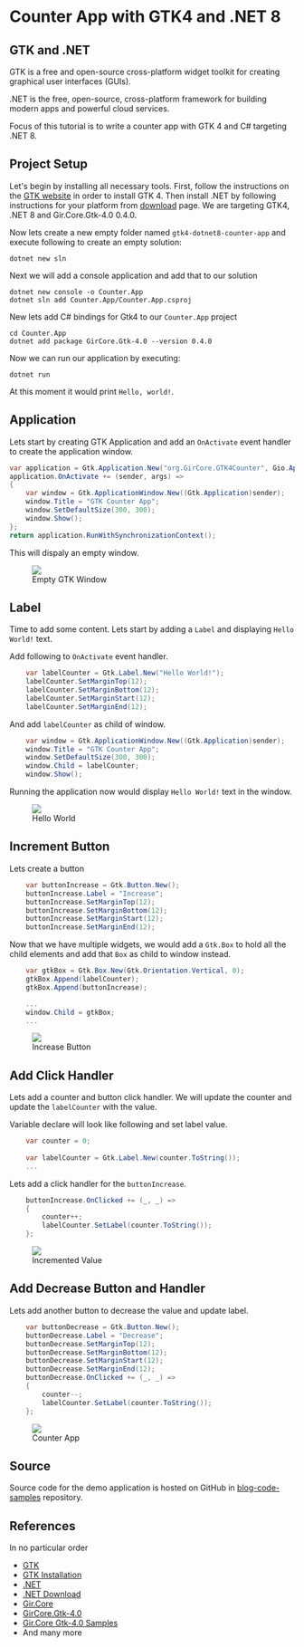 # Counter App with GTK4 and .NET 8
## GTK and .NET
GTK is a free and open-source cross-platform widget toolkit for creating graphical user interfaces (GUIs).

.NET is the free, open-source, cross-platform framework for building modern apps and powerful cloud services.

Focus of this tutorial is to write a counter app with GTK 4 and C# targeting .NET 8.

## Project Setup
Let's begin by installing all necessary tools. First, follow the instructions on the [GTK website](https://www.gtk.org/docs/installations/) in order to install GTK 4. Then install .NET by following instructions for your platform from [download](https://dotnet.microsoft.com/en-us/download) page. We are targeting GTK4, .NET 8 and Gir.Core.Gtk-4.0 0.4.0.

Now lets create a new empty folder named `gtk4-dotnet8-counter-app` and execute following to create an empty solution:
```shell
dotnet new sln
```

Next we will add a console application and add that to our solution
```shell
dotnet new console -o Counter.App
dotnet sln add Counter.App/Counter.App.csproj
```
New lets add C# bindings for Gtk4 to our `Counter.App` project
```shell
cd Counter.App
dotnet add package GirCore.Gtk-4.0 --version 0.4.0
```
Now we can run our application by executing:
```shell
dotnet run
```
At this moment it would print `Hello, world!`.

## Application
Lets start by creating GTK Application and add an `OnActivate` event handler to create the application window.

```csharp
var application = Gtk.Application.New("org.GirCore.GTK4Counter", Gio.ApplicationFlags.FlagsNone);
application.OnActivate += (sender, args) =>
{
    var window = Gtk.ApplicationWindow.New((Gtk.Application)sender);
    window.Title = "GTK Counter App";
    window.SetDefaultSize(300, 300);
    window.Show();
};
return application.RunWithSynchronizationContext();
```

This will dispaly an empty window.
<figure>
  <a href="images/01-blank-window.png"><img src="images/01-blank-window.png"></a>
  <figcaption>Empty GTK Window</figcaption>
</figure>

## Label
Time to add some content. Lets start by adding a `Label` and displaying `Hello World!` text.

Add following to `OnActivate` event handler.
```csharp
    var labelCounter = Gtk.Label.New("Hello World!");
    labelCounter.SetMarginTop(12);
    labelCounter.SetMarginBottom(12);
    labelCounter.SetMarginStart(12);
    labelCounter.SetMarginEnd(12);
```

And add `labelCounter` as child of window.
```csharp
    var window = Gtk.ApplicationWindow.New((Gtk.Application)sender);
    window.Title = "GTK Counter App";
    window.SetDefaultSize(300, 300);
    window.Child = labelCounter;
    window.Show();
```

Running the application now would display `Hello World!` text in the window.
<figure>
  <a href="images/02-hello-world.png"><img src="images/02-hello-world.png"></a>
  <figcaption>Hello World</figcaption>
</figure>

## Increment Button
Lets create a button
```csharp
    var buttonIncrease = Gtk.Button.New();
    buttonIncrease.Label = "Increase";
    buttonIncrease.SetMarginTop(12);
    buttonIncrease.SetMarginBottom(12);
    buttonIncrease.SetMarginStart(12);
    buttonIncrease.SetMarginEnd(12);
```
Now that we have multiple widgets, we would add a `Gtk.Box` to hold all the child elements and add that `Box` as child to window instead.
```csharp
    var gtkBox = Gtk.Box.New(Gtk.Orientation.Vertical, 0);
    gtkBox.Append(labelCounter);
    gtkBox.Append(buttonIncrease);

    ...
    window.Child = gtkBox;
    ...
```
<figure>
  <a href="images/03-increase-button.png"><img src="images/03-increase-button.png"></a>
  <figcaption>Increase Button</figcaption>
</figure>

## Add Click Handler
Lets add a counter and button click handler. We will update the counter and update the `labelCounter` with the value. 

Variable declare will look like following and set label value.
```csharp
    var counter = 0;
    
    var labelCounter = Gtk.Label.New(counter.ToString());
    ...
```

Lets add a click handler for the `buttonIncrease`.
```csharp
    buttonIncrease.OnClicked += (_, _) =>
    {
        counter++;
        labelCounter.SetLabel(counter.ToString());
    };
```
<figure>
  <a href="images/04-incremented-value.png"><img src="images/04-incremented-value.png"></a>
  <figcaption>Incremented Value</figcaption>
</figure>

## Add Decrease Button and Handler
Lets add another button to decrease the value and update label.
```csharp
    var buttonDecrease = Gtk.Button.New();
    buttonDecrease.Label = "Decrease";
    buttonDecrease.SetMarginTop(12);
    buttonDecrease.SetMarginBottom(12);
    buttonDecrease.SetMarginStart(12);
    buttonDecrease.SetMarginEnd(12);
    buttonDecrease.OnClicked += (_, _) =>
    {
        counter--;
        labelCounter.SetLabel(counter.ToString());
    };
```
<figure>
  <a href="images/05-counter-app.png"><img src="images/05-counter-app.png"></a>
  <figcaption>Counter App</figcaption>
</figure>

## Source
Source code for the demo application is hosted on GitHub in [blog-code-samples](https://github.com/kashifsoofi/blog-code-samples/tree/main/gtk4-dotnet8-counter-app) repository.

## References
In no particular order
* [GTK](https://www.gtk.org/)
* [GTK Installation](https://www.gtk.org/docs/installations/)
* [.NET](https://dotnet.microsoft.com/en-us/)
* [.NET Download](https://dotnet.microsoft.com/en-us/download)
* [Gir.Core](https://github.com/gircore/gir.core)
* [GirCore.Gtk-4.0](https://www.nuget.org/packages/GirCore.Gtk-4.0/)
* [Gir.Core Gtk-4.0 Samples](https://github.com/gircore/gir.core/tree/main/src/Samples/Gtk-4.0)
* And many more